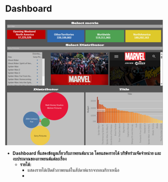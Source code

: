 # Dashboard
![dashboard](img/Dashboard.png)

- **Dashboard ที่แสดงข้อมูลเกี่ยวกับภาพยนต์มาเวล โดยแสดงรายได้ บริษัทร่วมจัดจำหน่าย และงบประมาณของภาพยนต์แต่ละเรื่อง**
    - **รายได้:**
      - แสดงรายได้เปิดตัวภาพยนต์ในสัปดาห์แรกจากอเมริกาเหนือ
      - 
